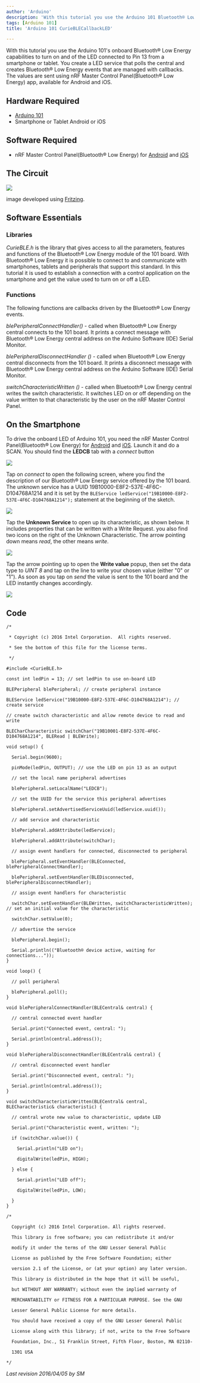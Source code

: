 ```yaml
---
author: 'Arduino'
description: 'With this tutorial you use the Arduino 101 Bluetooth® Low Energy capabilities to turn on and of the LED connected to Pin 13 from a smartphone or tablet.'
tags: [Arduino 101]
title: 'Arduino 101 CurieBLECallbackLED'

---
```


With this tutorial you use the Arduino 101's onboard Bluetooth® Low Energy capabilities to turn on and of the LED connected to Pin 13 from a smartphone or tablet. You create a LED service that polls the central and creates Bluetooth® Low Energy events that are managed with callbacks. The values are sent using nRF Master Control Panel(Bluetooth® Low Energy) app, available for Android and iOS.

## Hardware Required

- [Arduino 101](https://www.arduino.cc/en/Main/ArduinoBoard101)
- Smartphone or Tablet Android or iOS

## Software Required

- nRF Master Control Panel(Bluetooth® Low Energy) for [Android](https://play.google.com/store/apps/details?id=no.nordicsemi.android.mcp&amp;hl=en) and [iOS](https://itunes.apple.com/us/app/nrf-master-control-panel-ble/id1054362403?mt=8)

## The Circuit

![](assets/genuino101fzz.jpg)

image developed using [Fritzing](http://www.fritzing.org).

## Software Essentials

### Libraries

*CurieBLE.h* is the library that gives access to all the parameters, features and functions of the Bluetooth® Low Energy module of the 101 board. With Bluetooth® Low Energy it is possible to connect to and communicate with smartphones, tablets and peripherals that support this standard. In this tutorial it is used to establish a connection with a control application on the smartphone and get the value used to turn on or off a LED.

### Functions

The following functions are callbacks driven by the Bluetooth® Low Energy events.

*blePeripheralConnectHandler()* - called when Bluetooth® Low Energy central connects to the 101 board. It prints a connect message with Bluetooth® Low Energy central address on the Arduino Software (IDE) Serial Monitor.

*blePeripheralDisconnectHandler ()* - called when Bluetooth® Low Energy central disconnects from the 101 board. It prints a disconnect message with Bluetooth® Low Energy central address on the Arduino Software (IDE) Serial Monitor.

*switchCharacteristicWritten ()* - called when Bluetooth® Low Energy central writes the switch characteristic. It switches LED on or off depending on the value written to that characteristic by the user on the nRF Master Control Panel.

## On the Smartphone

To drive the onboard LED of Arduino 101, you need the nRF Master Control Panel(Bluetooth® Low Energy) for [Android](https://play.google.com/store/apps/details?id=no.nordicsemi.android.mcp&amp;hl=en) and [iOS](https://itunes.apple.com/us/app/nrf-master-control-panel-ble/id1054362403?mt=8). Launch it and do a SCAN. You should find the **LEDCB** tab with a *connect* button

![](./CallBackLED_1.png)

Tap on *connect* to open the following screen, where you find the description of our Bluetooth® Low Energy service offered by the 101 board. The unknown service has a UUID 19B10000-E8F2-537E-4F6C-D104768A1214 and it is set by the `BLEService ledService("19B10000-E8F2-537E-4F6C-D104768A1214");` statement at the beginning of the sketch.

![](./CallBackLED_2.png)

Tap the **Unknown Service** to open up its characteristic, as shown below. It includes properties that can be written with a Write Request. you also find two icons on the right of the Unknown Characteristic. The arrow pointing down means *read*, the other means *write*.

![](./CallBackLED_3.png)

Tap the arrow pointing up to open the **Write value** popup, then set the data type to *UINT 8* and tap on the line to write your chosen value (either "0" or "1"). As soon as you tap on *send* the value is sent to the 101 board and the LED instantly changes accordingly.

![](./CallBackLED_4.png)

## Code

```arduino
/*

 * Copyright (c) 2016 Intel Corporation.  All rights reserved.

 * See the bottom of this file for the license terms.

 */

#include <CurieBLE.h>

const int ledPin = 13; // set ledPin to use on-board LED

BLEPeripheral blePeripheral; // create peripheral instance

BLEService ledService("19B10000-E8F2-537E-4F6C-D104768A1214"); // create service

// create switch characteristic and allow remote device to read and write

BLECharCharacteristic switchChar("19B10001-E8F2-537E-4F6C-D104768A1214", BLERead | BLEWrite);

void setup() {

  Serial.begin(9600);

  pinMode(ledPin, OUTPUT); // use the LED on pin 13 as an output

  // set the local name peripheral advertises

  blePeripheral.setLocalName("LEDCB");

  // set the UUID for the service this peripheral advertises

  blePeripheral.setAdvertisedServiceUuid(ledService.uuid());

  // add service and characteristic

  blePeripheral.addAttribute(ledService);

  blePeripheral.addAttribute(switchChar);

  // assign event handlers for connected, disconnected to peripheral

  blePeripheral.setEventHandler(BLEConnected, blePeripheralConnectHandler);

  blePeripheral.setEventHandler(BLEDisconnected, blePeripheralDisconnectHandler);

  // assign event handlers for characteristic

  switchChar.setEventHandler(BLEWritten, switchCharacteristicWritten);
// set an initial value for the characteristic

  switchChar.setValue(0);

  // advertise the service

  blePeripheral.begin();

  Serial.println(("Bluetooth® device active, waiting for connections..."));
}

void loop() {

  // poll peripheral

  blePeripheral.poll();
}

void blePeripheralConnectHandler(BLECentral& central) {

  // central connected event handler

  Serial.print("Connected event, central: ");

  Serial.println(central.address());
}

void blePeripheralDisconnectHandler(BLECentral& central) {

  // central disconnected event handler

  Serial.print("Disconnected event, central: ");

  Serial.println(central.address());
}

void switchCharacteristicWritten(BLECentral& central, BLECharacteristic& characteristic) {

  // central wrote new value to characteristic, update LED

  Serial.print("Characteristic event, written: ");

  if (switchChar.value()) {

    Serial.println("LED on");

    digitalWrite(ledPin, HIGH);

  } else {

    Serial.println("LED off");

    digitalWrite(ledPin, LOW);

  }
}

/*

  Copyright (c) 2016 Intel Corporation. All rights reserved.

  This library is free software; you can redistribute it and/or

  modify it under the terms of the GNU Lesser General Public

  License as published by the Free Software Foundation; either

  version 2.1 of the License, or (at your option) any later version.

  This library is distributed in the hope that it will be useful,

  but WITHOUT ANY WARRANTY; without even the implied warranty of

  MERCHANTABILITY or FITNESS FOR A PARTICULAR PURPOSE. See the GNU

  Lesser General Public License for more details.

  You should have received a copy of the GNU Lesser General Public

  License along with this library; if not, write to the Free Software

  Foundation, Inc., 51 Franklin Street, Fifth Floor, Boston, MA 02110-

  1301 USA

*/
```



*Last revision 2016/04/05 by SM*